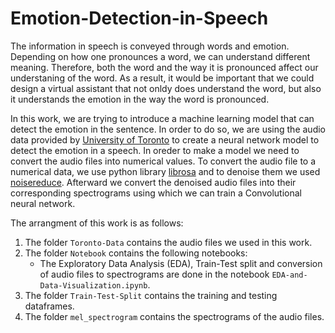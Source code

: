 # Emotion-Detection-in-Speech

The information in speech is conveyed through words and emotion. Depending on how one 
pronounces a word, we can understand different meaning. Therefore, both the word 
and the way it is pronounced affect our understaning of the word. As a result, 
it would be important that we could design a virtual assistant that not onldy 
does understand the word, but also it understands the emotion in the way the word
is pronounced. 

In this work, we are trying to introduce a machine learning model that can detect the
emotion in the sentence. In order to do so, we are using the audio data provided 
by [University of Toronto](https://tspace.library.utoronto.ca/handle/1807/24487) 
to create a neural network model to detect the emotion in a speech. In oreder to 
make a model we need to convert the audio files into numerical values. To convert
the audio file to a numerical data, we use python library [librosa](https://librosa.org/)
and to denoise them we used [noisereduce](https://pypi.org/project/noisereduce/).
Afterward we convert the denoised audio files into their corresponding spectrograms 
using which we can train a Convolutional neural network. 


The arrangment of this work is as follows:

1. The folder `Toronto-Data` contains the audio files we used in this work.
2. The folder `Notebook` contains the following notebooks:
    * The Exploratory Data Analysis (EDA), Train-Test split and conversion of
    audio files to spectrograms are done in the notebook `EDA-and-Data-Visualization.ipynb`.
3. The folder `Train-Test-Split` contains the training and testing dataframes.
4. The folder `mel_spectrogram` contains the spectrograms of the audio files.




